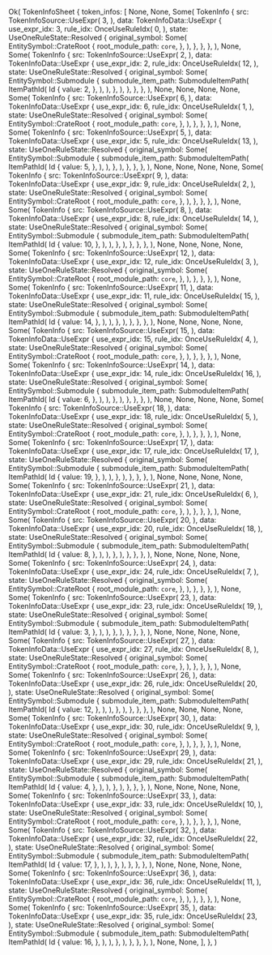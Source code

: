 Ok(
    TokenInfoSheet {
        token_infos: [
            None,
            None,
            Some(
                TokenInfo {
                    src: TokenInfoSource::UseExpr(
                        3,
                    ),
                    data: TokenInfoData::UseExpr {
                        use_expr_idx: 3,
                        rule_idx: OnceUseRuleIdx(
                            0,
                        ),
                        state: UseOneRuleState::Resolved {
                            original_symbol: Some(
                                EntitySymbol::CrateRoot {
                                    root_module_path: `core`,
                                },
                            ),
                        },
                    },
                },
            ),
            None,
            Some(
                TokenInfo {
                    src: TokenInfoSource::UseExpr(
                        2,
                    ),
                    data: TokenInfoData::UseExpr {
                        use_expr_idx: 2,
                        rule_idx: OnceUseRuleIdx(
                            12,
                        ),
                        state: UseOneRuleState::Resolved {
                            original_symbol: Some(
                                EntitySymbol::Submodule {
                                    submodule_item_path: SubmoduleItemPath(
                                        ItemPathId(
                                            Id {
                                                value: 2,
                                            },
                                        ),
                                    ),
                                },
                            ),
                        },
                    },
                },
            ),
            None,
            None,
            None,
            None,
            Some(
                TokenInfo {
                    src: TokenInfoSource::UseExpr(
                        6,
                    ),
                    data: TokenInfoData::UseExpr {
                        use_expr_idx: 6,
                        rule_idx: OnceUseRuleIdx(
                            1,
                        ),
                        state: UseOneRuleState::Resolved {
                            original_symbol: Some(
                                EntitySymbol::CrateRoot {
                                    root_module_path: `core`,
                                },
                            ),
                        },
                    },
                },
            ),
            None,
            Some(
                TokenInfo {
                    src: TokenInfoSource::UseExpr(
                        5,
                    ),
                    data: TokenInfoData::UseExpr {
                        use_expr_idx: 5,
                        rule_idx: OnceUseRuleIdx(
                            13,
                        ),
                        state: UseOneRuleState::Resolved {
                            original_symbol: Some(
                                EntitySymbol::Submodule {
                                    submodule_item_path: SubmoduleItemPath(
                                        ItemPathId(
                                            Id {
                                                value: 5,
                                            },
                                        ),
                                    ),
                                },
                            ),
                        },
                    },
                },
            ),
            None,
            None,
            None,
            None,
            Some(
                TokenInfo {
                    src: TokenInfoSource::UseExpr(
                        9,
                    ),
                    data: TokenInfoData::UseExpr {
                        use_expr_idx: 9,
                        rule_idx: OnceUseRuleIdx(
                            2,
                        ),
                        state: UseOneRuleState::Resolved {
                            original_symbol: Some(
                                EntitySymbol::CrateRoot {
                                    root_module_path: `core`,
                                },
                            ),
                        },
                    },
                },
            ),
            None,
            Some(
                TokenInfo {
                    src: TokenInfoSource::UseExpr(
                        8,
                    ),
                    data: TokenInfoData::UseExpr {
                        use_expr_idx: 8,
                        rule_idx: OnceUseRuleIdx(
                            14,
                        ),
                        state: UseOneRuleState::Resolved {
                            original_symbol: Some(
                                EntitySymbol::Submodule {
                                    submodule_item_path: SubmoduleItemPath(
                                        ItemPathId(
                                            Id {
                                                value: 10,
                                            },
                                        ),
                                    ),
                                },
                            ),
                        },
                    },
                },
            ),
            None,
            None,
            None,
            None,
            Some(
                TokenInfo {
                    src: TokenInfoSource::UseExpr(
                        12,
                    ),
                    data: TokenInfoData::UseExpr {
                        use_expr_idx: 12,
                        rule_idx: OnceUseRuleIdx(
                            3,
                        ),
                        state: UseOneRuleState::Resolved {
                            original_symbol: Some(
                                EntitySymbol::CrateRoot {
                                    root_module_path: `core`,
                                },
                            ),
                        },
                    },
                },
            ),
            None,
            Some(
                TokenInfo {
                    src: TokenInfoSource::UseExpr(
                        11,
                    ),
                    data: TokenInfoData::UseExpr {
                        use_expr_idx: 11,
                        rule_idx: OnceUseRuleIdx(
                            15,
                        ),
                        state: UseOneRuleState::Resolved {
                            original_symbol: Some(
                                EntitySymbol::Submodule {
                                    submodule_item_path: SubmoduleItemPath(
                                        ItemPathId(
                                            Id {
                                                value: 14,
                                            },
                                        ),
                                    ),
                                },
                            ),
                        },
                    },
                },
            ),
            None,
            None,
            None,
            None,
            Some(
                TokenInfo {
                    src: TokenInfoSource::UseExpr(
                        15,
                    ),
                    data: TokenInfoData::UseExpr {
                        use_expr_idx: 15,
                        rule_idx: OnceUseRuleIdx(
                            4,
                        ),
                        state: UseOneRuleState::Resolved {
                            original_symbol: Some(
                                EntitySymbol::CrateRoot {
                                    root_module_path: `core`,
                                },
                            ),
                        },
                    },
                },
            ),
            None,
            Some(
                TokenInfo {
                    src: TokenInfoSource::UseExpr(
                        14,
                    ),
                    data: TokenInfoData::UseExpr {
                        use_expr_idx: 14,
                        rule_idx: OnceUseRuleIdx(
                            16,
                        ),
                        state: UseOneRuleState::Resolved {
                            original_symbol: Some(
                                EntitySymbol::Submodule {
                                    submodule_item_path: SubmoduleItemPath(
                                        ItemPathId(
                                            Id {
                                                value: 6,
                                            },
                                        ),
                                    ),
                                },
                            ),
                        },
                    },
                },
            ),
            None,
            None,
            None,
            None,
            Some(
                TokenInfo {
                    src: TokenInfoSource::UseExpr(
                        18,
                    ),
                    data: TokenInfoData::UseExpr {
                        use_expr_idx: 18,
                        rule_idx: OnceUseRuleIdx(
                            5,
                        ),
                        state: UseOneRuleState::Resolved {
                            original_symbol: Some(
                                EntitySymbol::CrateRoot {
                                    root_module_path: `core`,
                                },
                            ),
                        },
                    },
                },
            ),
            None,
            Some(
                TokenInfo {
                    src: TokenInfoSource::UseExpr(
                        17,
                    ),
                    data: TokenInfoData::UseExpr {
                        use_expr_idx: 17,
                        rule_idx: OnceUseRuleIdx(
                            17,
                        ),
                        state: UseOneRuleState::Resolved {
                            original_symbol: Some(
                                EntitySymbol::Submodule {
                                    submodule_item_path: SubmoduleItemPath(
                                        ItemPathId(
                                            Id {
                                                value: 19,
                                            },
                                        ),
                                    ),
                                },
                            ),
                        },
                    },
                },
            ),
            None,
            None,
            None,
            None,
            Some(
                TokenInfo {
                    src: TokenInfoSource::UseExpr(
                        21,
                    ),
                    data: TokenInfoData::UseExpr {
                        use_expr_idx: 21,
                        rule_idx: OnceUseRuleIdx(
                            6,
                        ),
                        state: UseOneRuleState::Resolved {
                            original_symbol: Some(
                                EntitySymbol::CrateRoot {
                                    root_module_path: `core`,
                                },
                            ),
                        },
                    },
                },
            ),
            None,
            Some(
                TokenInfo {
                    src: TokenInfoSource::UseExpr(
                        20,
                    ),
                    data: TokenInfoData::UseExpr {
                        use_expr_idx: 20,
                        rule_idx: OnceUseRuleIdx(
                            18,
                        ),
                        state: UseOneRuleState::Resolved {
                            original_symbol: Some(
                                EntitySymbol::Submodule {
                                    submodule_item_path: SubmoduleItemPath(
                                        ItemPathId(
                                            Id {
                                                value: 8,
                                            },
                                        ),
                                    ),
                                },
                            ),
                        },
                    },
                },
            ),
            None,
            None,
            None,
            None,
            Some(
                TokenInfo {
                    src: TokenInfoSource::UseExpr(
                        24,
                    ),
                    data: TokenInfoData::UseExpr {
                        use_expr_idx: 24,
                        rule_idx: OnceUseRuleIdx(
                            7,
                        ),
                        state: UseOneRuleState::Resolved {
                            original_symbol: Some(
                                EntitySymbol::CrateRoot {
                                    root_module_path: `core`,
                                },
                            ),
                        },
                    },
                },
            ),
            None,
            Some(
                TokenInfo {
                    src: TokenInfoSource::UseExpr(
                        23,
                    ),
                    data: TokenInfoData::UseExpr {
                        use_expr_idx: 23,
                        rule_idx: OnceUseRuleIdx(
                            19,
                        ),
                        state: UseOneRuleState::Resolved {
                            original_symbol: Some(
                                EntitySymbol::Submodule {
                                    submodule_item_path: SubmoduleItemPath(
                                        ItemPathId(
                                            Id {
                                                value: 3,
                                            },
                                        ),
                                    ),
                                },
                            ),
                        },
                    },
                },
            ),
            None,
            None,
            None,
            None,
            Some(
                TokenInfo {
                    src: TokenInfoSource::UseExpr(
                        27,
                    ),
                    data: TokenInfoData::UseExpr {
                        use_expr_idx: 27,
                        rule_idx: OnceUseRuleIdx(
                            8,
                        ),
                        state: UseOneRuleState::Resolved {
                            original_symbol: Some(
                                EntitySymbol::CrateRoot {
                                    root_module_path: `core`,
                                },
                            ),
                        },
                    },
                },
            ),
            None,
            Some(
                TokenInfo {
                    src: TokenInfoSource::UseExpr(
                        26,
                    ),
                    data: TokenInfoData::UseExpr {
                        use_expr_idx: 26,
                        rule_idx: OnceUseRuleIdx(
                            20,
                        ),
                        state: UseOneRuleState::Resolved {
                            original_symbol: Some(
                                EntitySymbol::Submodule {
                                    submodule_item_path: SubmoduleItemPath(
                                        ItemPathId(
                                            Id {
                                                value: 12,
                                            },
                                        ),
                                    ),
                                },
                            ),
                        },
                    },
                },
            ),
            None,
            None,
            None,
            None,
            Some(
                TokenInfo {
                    src: TokenInfoSource::UseExpr(
                        30,
                    ),
                    data: TokenInfoData::UseExpr {
                        use_expr_idx: 30,
                        rule_idx: OnceUseRuleIdx(
                            9,
                        ),
                        state: UseOneRuleState::Resolved {
                            original_symbol: Some(
                                EntitySymbol::CrateRoot {
                                    root_module_path: `core`,
                                },
                            ),
                        },
                    },
                },
            ),
            None,
            Some(
                TokenInfo {
                    src: TokenInfoSource::UseExpr(
                        29,
                    ),
                    data: TokenInfoData::UseExpr {
                        use_expr_idx: 29,
                        rule_idx: OnceUseRuleIdx(
                            21,
                        ),
                        state: UseOneRuleState::Resolved {
                            original_symbol: Some(
                                EntitySymbol::Submodule {
                                    submodule_item_path: SubmoduleItemPath(
                                        ItemPathId(
                                            Id {
                                                value: 4,
                                            },
                                        ),
                                    ),
                                },
                            ),
                        },
                    },
                },
            ),
            None,
            None,
            None,
            None,
            Some(
                TokenInfo {
                    src: TokenInfoSource::UseExpr(
                        33,
                    ),
                    data: TokenInfoData::UseExpr {
                        use_expr_idx: 33,
                        rule_idx: OnceUseRuleIdx(
                            10,
                        ),
                        state: UseOneRuleState::Resolved {
                            original_symbol: Some(
                                EntitySymbol::CrateRoot {
                                    root_module_path: `core`,
                                },
                            ),
                        },
                    },
                },
            ),
            None,
            Some(
                TokenInfo {
                    src: TokenInfoSource::UseExpr(
                        32,
                    ),
                    data: TokenInfoData::UseExpr {
                        use_expr_idx: 32,
                        rule_idx: OnceUseRuleIdx(
                            22,
                        ),
                        state: UseOneRuleState::Resolved {
                            original_symbol: Some(
                                EntitySymbol::Submodule {
                                    submodule_item_path: SubmoduleItemPath(
                                        ItemPathId(
                                            Id {
                                                value: 17,
                                            },
                                        ),
                                    ),
                                },
                            ),
                        },
                    },
                },
            ),
            None,
            None,
            None,
            None,
            Some(
                TokenInfo {
                    src: TokenInfoSource::UseExpr(
                        36,
                    ),
                    data: TokenInfoData::UseExpr {
                        use_expr_idx: 36,
                        rule_idx: OnceUseRuleIdx(
                            11,
                        ),
                        state: UseOneRuleState::Resolved {
                            original_symbol: Some(
                                EntitySymbol::CrateRoot {
                                    root_module_path: `core`,
                                },
                            ),
                        },
                    },
                },
            ),
            None,
            Some(
                TokenInfo {
                    src: TokenInfoSource::UseExpr(
                        35,
                    ),
                    data: TokenInfoData::UseExpr {
                        use_expr_idx: 35,
                        rule_idx: OnceUseRuleIdx(
                            23,
                        ),
                        state: UseOneRuleState::Resolved {
                            original_symbol: Some(
                                EntitySymbol::Submodule {
                                    submodule_item_path: SubmoduleItemPath(
                                        ItemPathId(
                                            Id {
                                                value: 16,
                                            },
                                        ),
                                    ),
                                },
                            ),
                        },
                    },
                },
            ),
            None,
            None,
        ],
    },
)